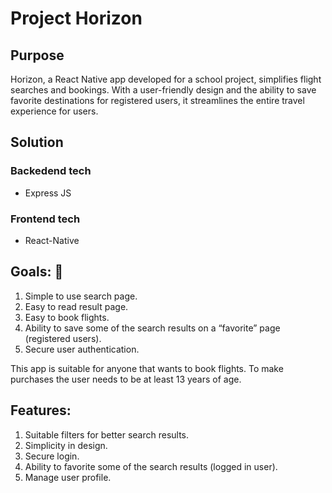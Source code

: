 <!---
To switch between views in VScode, press Ctrl+Shift+V in the editor.
-->
# Project Horizon
## Purpose
Horizon, a React Native app developed for a school project, simplifies flight searches and bookings. With a user-friendly design and the ability to save favorite destinations for registered users, it streamlines the entire travel experience for users.

## Solution

### Backedend tech
- Express JS

### Frontend tech
- React-Native

## Goals: 📝
1.	Simple to use search page.
2.	Easy to read result page.
3.	Easy to book flights.
4.	Ability to save some of the search results on a “favorite” page (registered users).
5.	Secure user authentication. 

This app is suitable for anyone that wants to book flights. To make purchases the user needs to be at least 13 years of age. 

## Features:
1.	Suitable filters for better search results.
2.	Simplicity in design.
3.	Secure login.
4.	Ability to favorite some of the search results (logged in user).
5.	Manage user profile.



